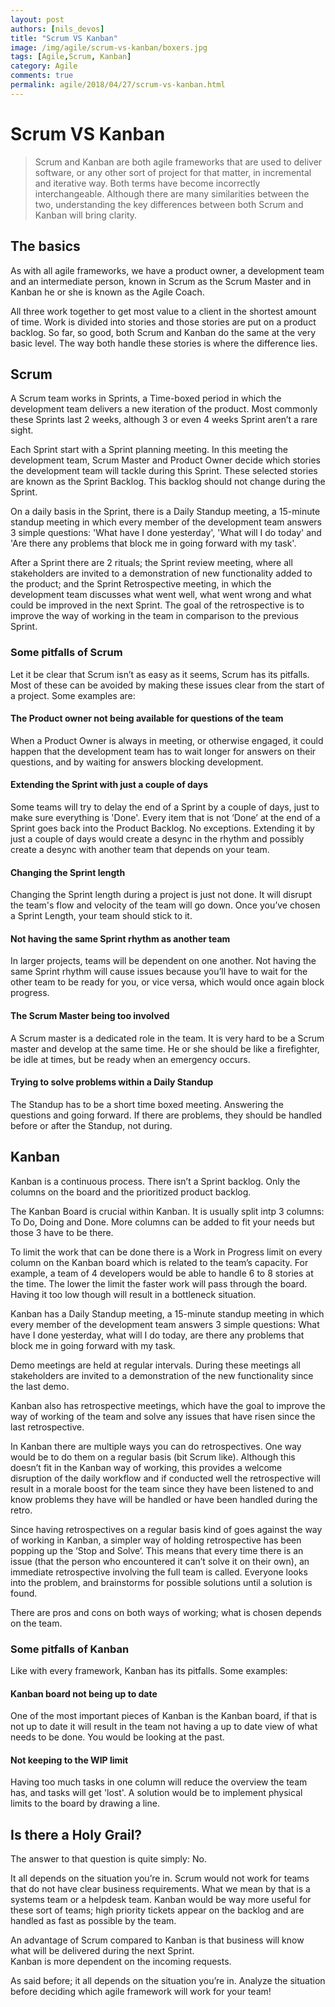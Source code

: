 ```yaml
---
layout: post
authors: [nils_devos]
title: "Scrum VS Kanban"
image: /img/agile/scrum-vs-kanban/boxers.jpg
tags: [Agile,Scrum, Kanban]
category: Agile
comments: true
permalink: agile/2018/04/27/scrum-vs-kanban.html
---
```


# Scrum VS Kanban

> Scrum and Kanban are both agile frameworks that are used to deliver software, or any other sort of project for that matter, in incremental and iterative way. 
Both terms have become incorrectly interchangeable. Although there are many similarities between the two, 
understanding the key differences between both Scrum and Kanban will bring clarity. 

## The basics
As with all agile frameworks, we have a product owner, a development team and an intermediate person, 
known in Scrum as the Scrum Master and in Kanban he or she is known as the Agile Coach. 

 All three work together to get most value to a client in the shortest amount of time.  Work is divided into stories and those stories are put on a product backlog. So far, so good, both Scrum and Kanban do the same at the very basic level. The way both handle these stories is where the difference lies. 

## Scrum

A Scrum team works in Sprints, a Time-boxed period in which the development team delivers a new iteration of the product.
Most commonly these Sprints last 2 weeks, although 3 or even 4 weeks Sprint aren’t a rare sight. 

Each Sprint start with a Sprint planning meeting. 
In this meeting the development team, Scrum Master and Product Owner decide which stories the development team will tackle during this Sprint. 
These selected stories are known as the Sprint Backlog. This backlog should not change during the Sprint. 

On a daily basis in the Sprint, there is a Daily Standup meeting, a 15-minute standup meeting in which every member of the development team answers 3 simple questions: 
'What have I done yesterday', 'What will I do today' and 'Are there any problems that block me in going forward with my task'.

After a Sprint there are 2 rituals; the Sprint review meeting, where all stakeholders are invited to a demonstration of new functionality added to the product;
and the Sprint Retrospective meeting, in which the development team discusses what went well, what went wrong and what could be improved in the next Sprint.
The goal of the retrospective is to improve the way of working in the team in comparison to the previous Sprint.


### Some pitfalls of Scrum

Let it be clear that Scrum isn’t as easy as it seems, Scrum has its pitfalls.
Most of these can be avoided by making these issues clear from the start of a project.
Some examples are:

#### The Product owner not being available for questions of the team
When a Product Owner is always in meeting, or otherwise engaged, it could happen that the development team has to wait longer for answers on their questions, and by waiting for answers blocking development. 

#### Extending the Sprint with just a couple of days
Some teams will try to delay the end of a Sprint by a couple of days, just to make sure everything is 'Done'. 
Every item that is not ‘Done’ at the end of a Sprint goes back into the Product Backlog.
No exceptions. 
Extending it by just a couple of days would create a desync in the rhythm and possibly create a desync with another team that depends on your team.

#### Changing the Sprint length
Changing the Sprint length during a project is just not done. 
It will disrupt the team's flow and velocity of the team will go down. 
Once you’ve chosen a Sprint Length, your team should stick to it.

#### Not having the same Sprint rhythm as another team
In larger projects, teams will be dependent on one another. 
Not having the same Sprint rhythm will cause issues because you’ll have to wait for the other team to be ready for you, or vice versa, which would once again block progress.

#### The Scrum Master being too involved
A Scrum master is a dedicated role in the team.
It is very hard to be a Scrum master and develop at the same time. 
He or she should be like a firefighter, be idle at times, but be ready when an emergency occurs. 

#### Trying to solve problems within a Daily Standup
The Standup has to be a short time boxed meeting. Answering the questions and going forward. 
If there are problems, they should be handled before or after the Standup, not during. 

## Kanban

Kanban is a continuous process. 
There isn’t a Sprint backlog. Only the columns on the board and the prioritized product backlog. 

The Kanban Board is crucial within Kanban. 
It is usually split intp 3 columns: To Do, Doing and Done. 
More columns can be added to fit your needs but those 3 have to be there. 

To limit the work that can be done there is a Work in Progress limit on every column on the Kanban board which is related to the team’s capacity. 
For example, a team of 4 developers would be able to handle 6 to 8 stories at the time. 
The lower the limit the faster work will pass through the board. 
Having it too low though will result in a bottleneck situation. 

Kanban has a Daily Standup meeting, a 15-minute standup meeting in which every member of the development team answers 3 simple questions: 
What have I done yesterday, what will I do today, are there any problems that block me in going forward with my task. 

Demo meetings are held at regular intervals.
During these meetings all stakeholders are invited to a demonstration of the new functionality since the last demo. 

Kanban also has retrospective meetings, which have the goal to improve the way of working of the team and solve any issues that have risen since the last retrospective. 

In Kanban there are multiple ways you can do retrospectives.
One way would be to do them on a regular basis (bit Scrum like). 
Although this doesn’t fit in the Kanban way of working,
this provides a welcome disruption of the daily workflow and if conducted well the retrospective will result in a morale boost for the team since they have been listened to and know problems they have will be handled or have been handled during the retro.

Since having retrospectives on a regular basis kind of goes against the way of working in Kanban, a simpler way of holding retrospective has been popping up the ‘Stop and Solve‘. 
This means that every time there is an issue (that the person who encountered it can’t solve it on their own), 
an immediate retrospective involving the full team is called. Everyone looks into the problem, and brainstorms for possible solutions until a solution is found.

There are pros and cons on both ways of working; what is chosen depends on the team.

### Some pitfalls of Kanban

Like with every framework, Kanban has its pitfalls. 
Some examples:

#### Kanban board not being up to date
One of the most important pieces of Kanban is the Kanban board, if that is not up to date it will result in the team not having a up to date view of what needs to be done.
You would be looking at the past. 

#### Not keeping to the WIP limit
Having too much tasks in one column will reduce the overview the team has, and tasks will get 'lost'.
A solution would be to implement physical limits to the board by drawing a line. 

## Is there a Holy Grail?
The answer to that question is quite simply: No. 

It all depends on the situation you’re in. Scrum would not work for teams that do not have clear business requirements. 
What we mean by that is a systems team or a helpdesk team. 
Kanban would be way more useful for these sort of teams; high priority tickets appear on the backlog and are handled as fast as possible by the team. 

An advantage of Scrum compared to Kanban is that business will know what will be delivered during the next Sprint.  
Kanban is more dependent on the incoming requests.

As said before; it all depends on the situation you’re in. Analyze the situation before deciding which agile framework will work for your team!


